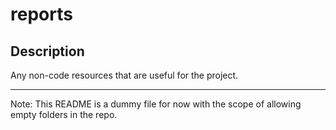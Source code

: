 # reports
## Description
Any non-code resources that are useful for the project. 

---

Note: This README is a dummy file for now with the scope of allowing empty folders in the repo.
